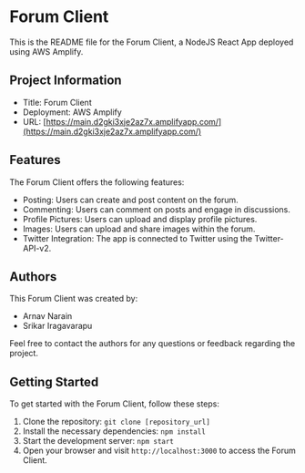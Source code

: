 # Forum Client

This is the README file for the Forum Client, a NodeJS React App deployed using AWS Amplify.

## Project Information

- Title: Forum Client
- Deployment: AWS Amplify
- URL: [https://main.d2gki3xje2az7x.amplifyapp.com/](https://main.d2gki3xje2az7x.amplifyapp.com/)

## Features

The Forum Client offers the following features:

- Posting: Users can create and post content on the forum.
- Commenting: Users can comment on posts and engage in discussions.
- Profile Pictures: Users can upload and display profile pictures.
- Images: Users can upload and share images within the forum.
- Twitter Integration: The app is connected to Twitter using the Twitter-API-v2.

## Authors

This Forum Client was created by:

- Arnav Narain
- Srikar Iragavarapu

Feel free to contact the authors for any questions or feedback regarding the project.

## Getting Started

To get started with the Forum Client, follow these steps:

1. Clone the repository: `git clone [repository_url]`
2. Install the necessary dependencies: `npm install`
3. Start the development server: `npm start`
4. Open your browser and visit `http://localhost:3000` to access the Forum Client.

